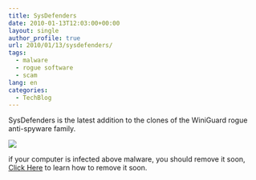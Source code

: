 ```yaml
---
title: SysDefenders
date: 2010-01-13T12:03:00+00:00
layout: single
author_profile: true
url: 2010/01/13/sysdefenders/
tags:
  - malware
  - rogue software
  - scam
lang: en
categories: 
  - TechBlog
---
```

SysDefenders is the latest addition to the clones of the WiniGuard rogue anti-spyware family.

[![](http://4.bp.blogspot.com/_vaUVXcmC3OI/S02vS-552iI/AAAAAAAAAo8/utLomjG2U7c/s640/sysdefenders.jpg)](http://4.bp.blogspot.com/_vaUVXcmC3OI/S02vS-552iI/AAAAAAAAAo8/utLomjG2U7c/s1600-h/sysdefenders.jpg)

if your computer is infected above malware, you should remove it soon, [Click Here](/2011/01/02/malware-removal-guide-for-Windows/) to learn how to remove it soon.